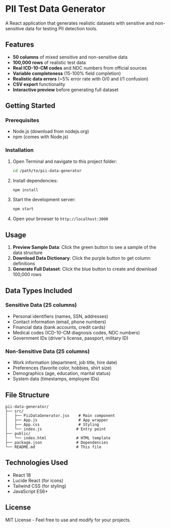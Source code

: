 # PII Test Data Generator

A React application that generates realistic datasets with sensitive and non-sensitive data for testing PII detection tools.

## Features

- **50 columns** of mixed sensitive and non-sensitive data
- **100,000 rows** of realistic test data
- **Real ICD-10-CM codes** and NDC numbers from official sources
- **Variable completeness** (15-100% field completion)
- **Realistic data errors** (~5% error rate with O/0 and I/1 confusion)
- **CSV export** functionality
- **Interactive preview** before generating full dataset

## Getting Started

### Prerequisites
- Node.js (download from nodejs.org)
- npm (comes with Node.js)

### Installation

1. Open Terminal and navigate to this project folder:
   ```bash
   cd /path/to/pii-data-generator
   ```

2. Install dependencies:
   ```bash
   npm install
   ```

3. Start the development server:
   ```bash
   npm start
   ```

4. Open your browser to `http://localhost:3000`

## Usage

1. **Preview Sample Data**: Click the green button to see a sample of the data structure
2. **Download Data Dictionary**: Click the purple button to get column definitions
3. **Generate Full Dataset**: Click the blue button to create and download 100,000 rows

## Data Types Included

### Sensitive Data (25 columns)
- Personal identifiers (names, SSN, addresses)
- Contact information (email, phone numbers)
- Financial data (bank accounts, credit cards)
- Medical codes (ICD-10-CM diagnosis codes, NDC numbers)
- Government IDs (driver's license, passport, military ID)

### Non-Sensitive Data (25 columns)
- Work information (department, job title, hire date)
- Preferences (favorite color, hobbies, shirt size)
- Demographics (age, education, marital status)
- System data (timestamps, employee IDs)

## File Structure

```
pii-data-generator/
├── src/
│   ├── PiiDataGenerator.jsx    # Main component
│   ├── App.js                  # App wrapper
│   ├── App.css                 # Styling
│   └── index.js               # Entry point
├── public/
│   └── index.html             # HTML template
├── package.json               # Dependencies
└── README.md                  # This file
```

## Technologies Used

- React 18
- Lucide React (for icons)
- Tailwind CSS (for styling)
- JavaScript ES6+

## License

MIT License - Feel free to use and modify for your projects.
